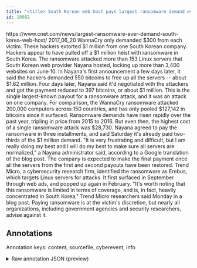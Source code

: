 ```yaml
---
title: "<title> South Korean web host pays largest ransomware demand ever  </title>"
id: 10092
---
```


<title> South Korean web host pays largest ransomware demand ever  </title>
<source> https://www.cnet.com/news/largest-ransomware-ever-demand-south-korea-web-host/ </source>
<date> 2017_06_20 </date>
<text>
WannaCry only demanded $300 from each victim. These hackers extorted $1 million from one South Korean company.
Hackers appear to have pulled off a $1 million heist with ransomware in South Korea.
The ransomware attacked more than 153 Linux servers that South Korean web provider Nayana hosted, locking up more than 3,400 websites on June 10. In Nayana's first announcement a few days later, it said the hackers demanded 550 bitcoins to free up all the servers -- about $1.62 million.
Four days later, Nayana said it'd negotiated with the attackers and got the payment reduced to 397 bitcoins, or about $1 million. This is the single largest-known payout for a ransomware attack, and it was an attack on one company. For comparison, the WannaCry ransomware attacked 200,000 computers across 150 countries, and has only pooled $127,142 in bitcoins since it surfaced.
Ransomware demands have risen rapidly over the past year, tripling in price from 2015 to 2016. But even then, the highest cost of a single ransomware attack was $28,730. 
Nayana agreed to pay the ransomware in three installments, and said Saturday it's already paid two-thirds of the $1 million demand.
"It is very frustrating and difficult, but I am really doing my best and I will do my best to make sure all servers are normalized," a Nayana administrator said, according to a Google translation of the blog post.
The company is expected to make the final payment once all the servers from the first and second payouts have been restored.
Trend Micro, a cybersecurity research firm, identified the ransomware as Erebus, which targets Linux servers for attacks. It first surfaced in September through web ads, and popped up again in February.
"It's worth noting that this ransomware is limited in terms of coverage, and is, in fact, heavily concentrated in South Korea," Trend Micro researchers said Monday in a blog post.
Paying ransomware is at the victim's discretion, but nearly all organizations, including government agencies and security researchers, advise against it.
</text>



## Annotations

Annotation keys: content, sourcefile, cyberevent, info

<details>
<summary>Raw annotation JSON (preview)</summary>

```json
{
  "content": "WannaCry only demanded $300 from each victim. These hackers extorted $1 million from one South Korean company. Hackers appear to have pulled off a $1 million heist with ransomware in South Korea. The ransomware attacked more than 153 Linux servers that South Korean web provider Nayana hosted, locking up more than 3,400 websites on June 10. In Nayana's first announcement a few days later, it said the hackers demanded 550 bitcoins to free up all the servers -- about $1.62 million. Four days later, Nayana said it'd negotiated with the attackers and got the payment reduced to 397 bitcoins, or about $1 million. This is the single largest-known payout for a ransomware attack, and it was an attack on one company. For comparison, the WannaCry ransomware attacked 200,000 computers across 150 countries, and has only pooled $127,142 in bitcoins since it surfaced. Ransomware demands have risen rapidly over the past year, tripling in price from 2015 to 2016. But even then, the highest cost of a single ransomware attack was $28,730.  Nayana agreed to pay the ransomware in three installments, and said Saturday it's already paid two-thirds of the $1 million demand. \"It is very frustrating and difficult, but I am really doing my best and I will do my best to make sure all servers are normalized,\" a Nayana administrator said, according to a Google translation of the blog post. The company is expected to make the final payment once all the servers from the first and second payouts have been restored. Trend Micro, a cybersecurity research firm, identified the ransomware as Erebus, which targets Linux servers for attacks. It first surfaced in September through web ads, and popped up again in February. \"It's worth noting that this ransomware is limited in terms of coverage, and is, in fact, heavily concentrated in South Korea,\" Trend Micro researchers said Monday in a blog post. Paying ransomware is at the victim's discretion, but nearly all organizations, including government agencies and security researchers, advise against it.",
  "sourcefile": "10092.txt",
  "cyberevent": {
    "hopper": [
      {
        "index": 0,
        "relation": "Same",
        "events": [
          {
            "index": "E2",
            "type": "Attack",
            "realis": "Actual",
            "nugget": {
              "startOffset": 60,
              "index": "T5",
              "endOffset": 68,
              "text": "extorted"
            },
            "argument": [
              {
                "index": "T6",
                "text": "These hackers",
                "endOffset": 59,
                "role": {
                  "type": "Attacker"
                },
                "startOffset": 46,
                "type": "Person"
              },
              {
                "index": "T7",
                "text": "$1 million",
                "endOffset": 79,
                "role": {
                  "type": "Price"
                },
                "startOffset": 69,
                "type": "Money"
              },
              {
                "index": "T8",
                "external_reference": {
                  "wikidataid": "Q483133"
                },
                "endOffset": 109,
                "role": {
                  "type": "Victim"
                },
                "text": "one South Korean company",
                "startOffset": 85,
                "type": "Organization"
              }
            ],
            "subtype": "Ransom"
          },
          {
            "index": "E3",
            "type": "Attack",
            "realis": "Actual",
            "nugget": {
              "startOffset": 129,
              "index": "T12",
              "endOffset": 144,
              "text": "have pulled off"
            },
            "argument": [
              {
                "index": "T11",
                "external_reference": {
                  "wikidataid": "Q2798820"
                },
                "e
```
</details>
